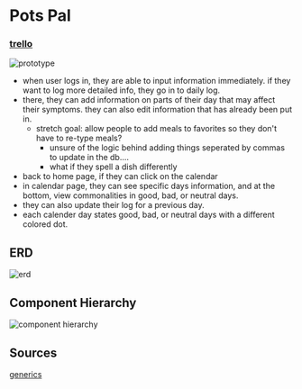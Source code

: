 # Pots Pal

### **[trello](https://trello.com/b/b7WofYMN/pots-pal)**

![prototype](https://i.imgur.com/9S5vwqi.png)

* when user logs in, they are able to input information immediately. if they want to log more detailed info, they go in to daily log. 
* there, they can add information on parts of their day that may affect their symptoms. they can also edit information that has already been put in. 
    * stretch goal: allow people to add meals to favorites so they don't have to re-type meals? 
        * unsure of the logic behind adding things seperated by commas to update in the db....
        * what if they spell a dish differently 
* back to home page, if they can click on the calendar 
* in calendar page, they can see specific days information, and at the bottom, view commonalities in good, bad, or neutral days. 
* they can also update their log for a previous day. 
* each calender day states good, bad, or neutral days with a different colored dot.

## ERD

![erd](https://i.imgur.com/Up58yV1.png)

## Component Hierarchy 

![component hierarchy](https://i.imgur.com/l6sMfjH.png)

## Sources 
[generics](https://testdriven.io/blog/drf-views-part-2/)